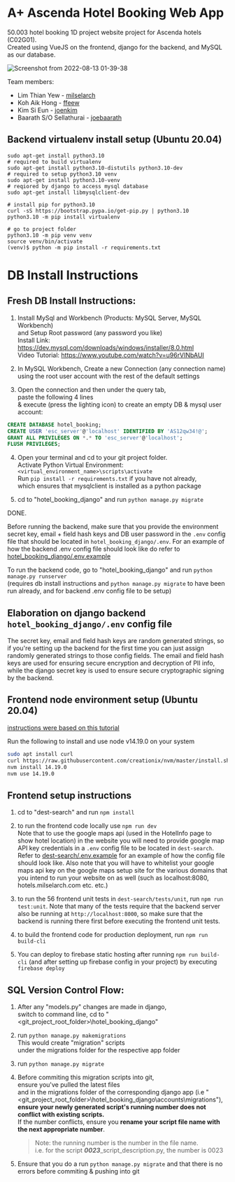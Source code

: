 # A+ Ascenda Hotel Booking Web App

50.003 hotel booking 1D project website project for Ascenda hotels (C02G01).  
Created using VueJS on the frontend, django for the backend, and MySQL as our database. 

![Screenshot from 2022-08-13 01-39-38](https://user-images.githubusercontent.com/11241733/184531792-60043299-2f72-4f4d-80ae-1bfc58fae95f.png)

Team members:  
* Lim Thian Yew - [milselarch](https://github.com/milselarch)
* Koh Aik Hong - [ffeew](https://github.com/ffeew)
* Kim Si Eun - [joenkim](https://github.com/joenkim)
* Baarath S/O Sellathurai - [joebaarath](https://github.com/joebaarath)

## Backend virtualenv install setup (Ubuntu 20.04)

```shell
sudo apt-get install python3.10
# required to build virtualenv
sudo apt-get install python3.10-distutils python3.10-dev
# required to setup python3.10 venv
sudo apt-get install python3.10-venv
# reqiored by django to access mysql database
sudo apt-get install libmysqlclient-dev

# install pip for python3.10
curl -sS https://bootstrap.pypa.io/get-pip.py | python3.10
python3.10 -m pip install virtualenv

# go to project folder 
python3.10 -m pip venv venv 
source venv/bin/activate
(venv)$ python -m pip install -r requirements.txt
```

# DB Install Instructions
## Fresh DB Install Instructions:
1) Install MySql and Workbench (Products: MySQL Server, MySQL Workbench)  
	and Setup Root password (any password you like)  
	Install Link: https://dev.mysql.com/downloads/windows/installer/8.0.html  
	Video Tutorial: https://www.youtube.com/watch?v=u96rVINbAUI
		
2) In MySQL Workbench, Create a new Connection (any connection name)  
	using the root user account with the rest of the default settings
	
3) Open the connection and then under the query tab,  
	paste the following 4 lines  
	& execute (press the lighting icon) to create an empty DB & mysql user account:  

```sql
CREATE DATABASE hotel_booking;  
CREATE USER 'esc_server'@'localhost' IDENTIFIED BY 'AS12qw34!@';
GRANT ALL PRIVILEGES ON *.* TO 'esc_server'@'localhost';  
FLUSH PRIVILEGES;
```
	
4) Open your terminal and cd to your git project folder.  
	Activate Python Virtual Environment: `<virtual_environment_name>\scripts\activate`  
	Run `pip install -r requirements.txt` if you have not already,  
	which ensures that mysqlclient is installed as a python package

5) cd to "hotel_booking_django" and run `python manage.py migrate`

DONE.

Before running the backend, make sure that you provide the environment secret key, email + field hash keys and DB user password in the `.env` config file that should be located in `hotel_booking_django/.env`. For an example of how the backend .env config file should look like do refer to [hotel_booking_django/.env.example](https://github.com/milselarch/hotel-booking/blob/master/hotel_booking_django/.env.example)  

To run the backend code, go to "hotel_booking_django" and run `python manage.py runserver`  
(requires db install instructions and `python manage.py migrate` to have been run already, and for backend .env config file to be setup)  

## Elaboration on django backend `hotel_booking_django/.env` config file  
The secret key, email and field hash keys are random generated strings, so if you're setting up the backend for the first time you can just assign randomly generated strings to those config fields. The email and field hash keys are used for ensuring secure encryption and decryption of PII info, while the django secret key is used to ensure secure cryptographic signing by the backend.   

## Frontend node environment setup (Ubuntu 20.04)
[instructions were based on this tutorial](https://tecadmin.net/how-to-install-nvm-on-debian-10/)

Run the following to install and use node v14.19.0 on your system
```bash
sudo apt install curl 
curl https://raw.githubusercontent.com/creationix/nvm/master/install.sh | bash
nvm install 14.19.0 
nvm use 14.19.0  
```

## Frontend setup instructions

1) cd to "dest-search" and run `npm install`  
2) to run the frontend code locally use `npm run dev`  
	Note that to use the google maps api (used in the HotelInfo page to show hotel location) in the website you will need to provide
	google map API key credentials in a `.env` config file to be located in `dest-search`.
	Refer to [dest-search/.env.example](https://github.com/milselarch/hotel-booking/blob/master/dest-search/.env.example) for an example of how the config file should look like. Also note that you will have to whitelist your google maps api key on the google maps setup site for the various domains that you intend to run your website on as well (such as localhost:8080, hotels.milselarch.com etc. etc.)
	
3) to run the 56 frontend unit tests in `dest-search/tests/unit`, run `npm run test:unit`. Note that many of the tests require that the backend server also be running at `http://localhost:8000`, so make sure that the backend is running there first before executing the frontend unit tests.
4) to build the frontend code for production deployment, run `npm run build-cli`
5) You can deploy to firebase static hosting after running `npm run build-cli` (and after setting up firebase config in your project) by executing `firebase deploy`	

## SQL Version Control Flow:
1) After any "models.py" changes are made in django,  
switch to command line, cd to "<git_project_root_folder>\hotel_booking_django"

2) run `python manage.py makemigrations`   
	This would create "migration" scripts  
	under the migrations folder for the respective app folder
	
3) run `python manage.py migrate`

4) Before commiting this migration scripts into git,  
	ensure you've pulled the latest files  
	and in the migrations folder of the corresponding django app (i.e "<git_project_root_folder>\hotel_booking_django\accounts\migrations"),  
	__ensure your newly generated script's running number does not conflict with existing scripts.__  
	If the number conflicts, ensure you __rename your script file name with the next appropriate number__.  
	>Note: the running number is the number in the file name.  
	i.e. for the script ***0023***_script_description.py, the number is 0023
	
5) Ensure that you do a run `python manage.py migrate` 
	and that there is no errors before commiting & pushing into git

